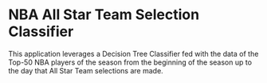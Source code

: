 # NBA All Star Team Selection Classifier
This application leverages a Decision Tree Classifier fed with the data of the Top-50 NBA players of the season from the beginning of the season up to the day that All Star Team selections are made.
